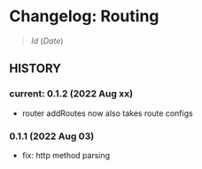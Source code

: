 # Changelog: Routing

> $Id$ ($Date$)

## HISTORY

### current: 0.1.2 (2022 Aug xx)

- router addRoutes now also takes route configs

### 0.1.1 (2022 Aug 03)

- fix: http method parsing
